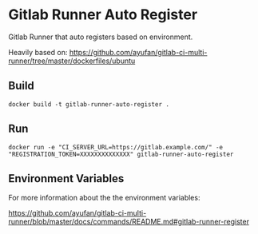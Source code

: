 # Gitlab Runner Auto Register

Gitlab Runner that auto registers based on environment.

Heavily based on: https://github.com/ayufan/gitlab-ci-multi-runner/tree/master/dockerfiles/ubuntu

## Build

    docker build -t gitlab-runner-auto-register .

## Run

    docker run -e "CI_SERVER_URL=https://gitlab.example.com/" -e "REGISTRATION_TOKEN=XXXXXXXXXXXXXX" gitlab-runner-auto-register 

## Environment Variables

For more information about the the environment variables:

https://github.com/ayufan/gitlab-ci-multi-runner/blob/master/docs/commands/README.md#gitlab-runner-register

